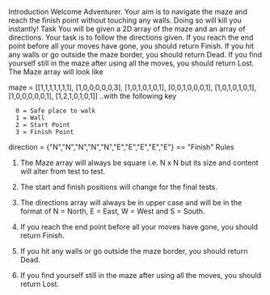 Introduction
Welcome Adventurer. Your aim is to navigate the maze and reach the finish point without touching any walls. Doing so will kill you instantly!
Task
You will be given a 2D array of the maze and an array of directions. Your task is to follow the directions given. If you reach the end point before all your moves have gone, you should return Finish. If you hit any walls or go outside the maze border, you should return Dead. If you find yourself still in the maze after using all the moves, you should return Lost.
The Maze array will look like

maze = [[1,1,1,1,1,1,1],
[1,0,0,0,0,0,3],
[1,0,1,0,1,0,1],
[0,0,1,0,0,0,1],
[1,0,1,0,1,0,1],
[1,0,0,0,0,0,1],
[1,2,1,0,1,0,1]]
..with the following key

      0 = Safe place to walk
      1 = Wall
      2 = Start Point
      3 = Finish Point
direction = {"N","N","N","N","N","E","E","E","E","E"} == "Finish"
Rules
1. The Maze array will always be square i.e. N x N but its size and content will alter from test to test.

2. The start and finish positions will change for the final tests.

3. The directions array will always be in upper case and will be in the format of N = North, E = East, W = West and S = South.

4. If you reach the end point before all your moves have gone, you should return Finish.

5. If you hit any walls or go outside the maze border, you should return Dead.

6. If you find yourself still in the maze after using all the moves, you should return Lost.